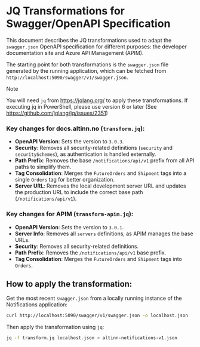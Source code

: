# JQ Transformations for Swagger/OpenAPI Specification

This document describes the JQ transformations used to adapt the `swagger.json` OpenAPI specification for different purposes: the developer documentation site and Azure API Management (APIM).

The starting point for both transformations is the `swagger.json` file generated by the running application, which can be fetched from `http://localhost:5090/swagger/v1/swagger.json`.

> [!NOTE]
> You will need `jq` from https://jqlang.org/ to apply these transformations.
> If executing jq in PowerShell, please use version 6 or later (See https://github.com/jqlang/jq/issues/2351)



### Key changes for docs.altinn.no (`transform.jq`):
- **OpenAPI Version**: Sets the version to `3.0.3`.
- **Security**: Removes all security-related definitions (`security` and `securitySchemes`), as authentication is handled externally.
- **Path Prefix**: Removes the base `/notifications/api/v1` prefix from all API paths to simplify them.
- **Tag Consolidation**: Merges the `FutureOrders` and `Shipment` tags into a single `Orders` tag for better organization.
- **Server URL**: Removes the local development server URL and updates the production URL to include the correct base path (`/notifications/api/v1`).

### Key changes for APIM (`transform-apim.jq`):
- **OpenAPI Version**: Sets the version to `3.0.1`.
- **Server Info**: Removes all `servers` definitions, as APIM manages the base URLs.
- **Security**: Removes all security-related definitions.
- **Path Prefix**: Removes the `/notifications/api/v1` base prefix.
- **Tag Consolidation**: Merges the `FutureOrders` and `Shipment` tags into `Orders`.


## How to apply the transformation:
Get the most recent `swagger.json` from a locally running instance of the Notifications application:

```bash
curl http://localhost:5090/swagger/v1/swagger.json -o localhost.json
```

Then apply the transformation using `jq`:

```bash
jq -f transform.jq localhost.json > altinn-notifications-v1.json
```

